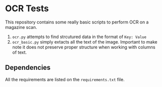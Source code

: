 # OCR Tests

This repository contains some really basic scripts to perform OCR on a magazine scan.

1. `ocr.py` attempts to find strcutured data in the format of `Key: Value`
2. `ocr_basic.py` simply extacts all the text of the image. Important to make note it does not preserve proper structure when working with columns of text.

## Dependencies

All the requirements are listed on the `requirements.txt` file.